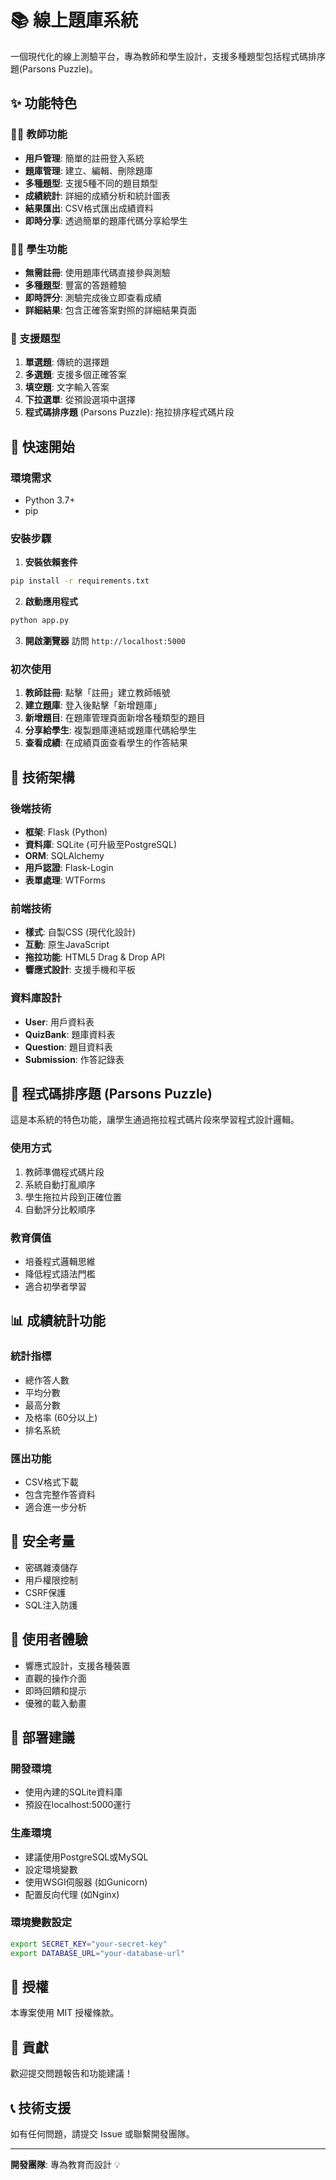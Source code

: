 # 📚 線上題庫系統

一個現代化的線上測驗平台，專為教師和學生設計，支援多種題型包括程式碼排序題(Parsons Puzzle)。

## ✨ 功能特色

### 👨‍🏫 教師功能
- **用戶管理**: 簡單的註冊登入系統
- **題庫管理**: 建立、編輯、刪除題庫
- **多種題型**: 支援5種不同的題目類型
- **成績統計**: 詳細的成績分析和統計圖表
- **結果匯出**: CSV格式匯出成績資料
- **即時分享**: 透過簡單的題庫代碼分享給學生

### 👨‍🎓 學生功能
- **無需註冊**: 使用題庫代碼直接參與測驗
- **多種題型**: 豐富的答題體驗
- **即時評分**: 測驗完成後立即查看成績
- **詳細結果**: 包含正確答案對照的詳細結果頁面

### 📝 支援題型
1. **單選題**: 傳統的選擇題
2. **多選題**: 支援多個正確答案
3. **填空題**: 文字輸入答案
4. **下拉選單**: 從預設選項中選擇
5. **程式碼排序題** (Parsons Puzzle): 拖拉排序程式碼片段

## 🚀 快速開始

### 環境需求
- Python 3.7+
- pip

### 安裝步驟

1. **安裝依賴套件**
```bash
pip install -r requirements.txt
```

2. **啟動應用程式**
```bash
python app.py
```

3. **開啟瀏覽器**
訪問 `http://localhost:5000`

### 初次使用

1. **教師註冊**: 點擊「註冊」建立教師帳號
2. **建立題庫**: 登入後點擊「新增題庫」
3. **新增題目**: 在題庫管理頁面新增各種類型的題目
4. **分享給學生**: 複製題庫連結或題庫代碼給學生
5. **查看成績**: 在成績頁面查看學生的作答結果

## 🔧 技術架構

### 後端技術
- **框架**: Flask (Python)
- **資料庫**: SQLite (可升級至PostgreSQL)
- **ORM**: SQLAlchemy
- **用戶認證**: Flask-Login
- **表單處理**: WTForms

### 前端技術
- **樣式**: 自製CSS (現代化設計)
- **互動**: 原生JavaScript
- **拖拉功能**: HTML5 Drag & Drop API
- **響應式設計**: 支援手機和平板

### 資料庫設計
- **User**: 用戶資料表
- **QuizBank**: 題庫資料表
- **Question**: 題目資料表
- **Submission**: 作答記錄表

## 📱 程式碼排序題 (Parsons Puzzle)

這是本系統的特色功能，讓學生通過拖拉程式碼片段來學習程式設計邏輯。

### 使用方式
1. 教師準備程式碼片段
2. 系統自動打亂順序
3. 學生拖拉片段到正確位置
4. 自動評分比較順序

### 教育價值
- 培養程式邏輯思維
- 降低程式語法門檻
- 適合初學者學習

## 📊 成績統計功能

### 統計指標
- 總作答人數
- 平均分數
- 最高分數
- 及格率 (60分以上)
- 排名系統

### 匯出功能
- CSV格式下載
- 包含完整作答資料
- 適合進一步分析

## 🔐 安全考量

- 密碼雜湊儲存
- 用戶權限控制
- CSRF保護
- SQL注入防護

## 🎨 使用者體驗

- 響應式設計，支援各種裝置
- 直觀的操作介面
- 即時回饋和提示
- 優雅的載入動畫

## 🚀 部署建議

### 開發環境
- 使用內建的SQLite資料庫
- 預設在localhost:5000運行

### 生產環境
- 建議使用PostgreSQL或MySQL
- 設定環境變數
- 使用WSGI伺服器 (如Gunicorn)
- 配置反向代理 (如Nginx)

### 環境變數設定
```bash
export SECRET_KEY="your-secret-key"
export DATABASE_URL="your-database-url"
```

## 📝 授權

本專案使用 MIT 授權條款。

## 🤝 貢獻

歡迎提交問題報告和功能建議！

## 📞 技術支援

如有任何問題，請提交 Issue 或聯繫開發團隊。

---

**開發團隊**: 專為教育而設計 💡
